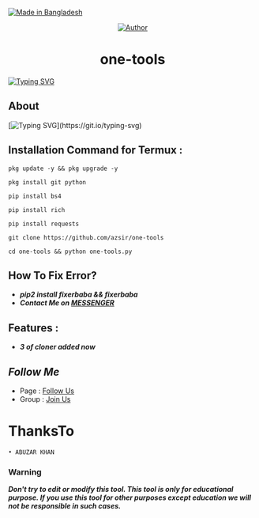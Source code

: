 <p align="left"> 
<a href="#"><img title="Made in Bangladesh" src="https://img.shields.io/badge/MADE%20IN-BANGLADESH-green?colorA=%23ff0000&colorB=%23017e40&style=for-the-badge"></a>
</p>

<p align="center">
<a href="https://github.com/azsir"><img title="Author" src="https://img.shields.io/badge/By-AZsir-red.svg?style=for-the-badge&logo=github"></a>
</p>

<h1 align="center">one-tools</h1>

[![Typing SVG](https://readme-typing-svg.herokuapp.com?color=%235000F7&lines=THIS+IS+FREE+CODE+FOR+AZsir+FANS)](https://git.io/typing-svg)

## About

[![Typing SVG](https://readme-typing-svg.herokuapp.com?color=%23FF5A13&multiline=true&height=150&lines=AZsir-1+is+a+python+based+old+fb;accounts+cracker+script.+You+Can;crack+unlimited+old+facebook+ids;by+using+this+tool.+This+tool+works;on+any+Android+devices.)](https://git.io/typing-svg)


## Installation Command for Termux :

```
pkg update -y && pkg upgrade -y
```
```
pkg install git python
```
```
pip install bs4
```
```
pip install rich
```
```
pip install requests 
```
```
git clone https://github.com/azsir/one-tools
```
```
cd one-tools && python one-tools.py
```

## How To Fix Error?
* ***pip2 install fixerbaba && fixerbaba***
* ***Contact Me on [MESSENGER](m.me/100089999344678)***

## Features :
* ***3 of cloner added now***

## ***Follow Me***

* Page : [Follow Us](https://www.facebook.com/paidhackdeal0k)
* Group : [Join Us](https://www.facebook.com/groups/576441570708538)

# ThanksTo
```
• ABUZAR KHAN 

```

### Warning

***Don't try to edit or modify this tool. This tool is only for educational purpose. If you use this tool for other purposes except education we will not be responsible in such cases.***

